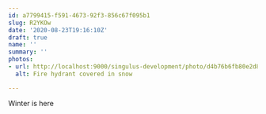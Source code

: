 ```yaml
---
id: a7799415-f591-4673-92f3-856c67f095b1
slug: R2YKOw
date: '2020-08-23T19:16:10Z'
draft: true
name: ''
summary: ''
photos:
- url: http://localhost:9000/singulus-development/photo/d4b76b6fb80e2d81303056233a4f6813.jpg
  alt: Fire hydrant covered in snow

---
```


Winter is here
